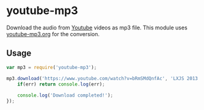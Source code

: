 # youtube-mp3

Download the audio from [Youtube](https://youtube.com) videos as mp3 file. This module uses [youtube-mp3.org](http://www.youtube-mp3.org/) for the conversion.

## Usage

```javascript
var mp3 = require('youtube-mp3');

mp3.download('https://www.youtube.com/watch?v=bRmSMdQnfAc', 'LXJS 2013 Keynote', function(err) {
    if(err) return console.log(err);
    
    console.log('Download completed!');
});
```

